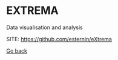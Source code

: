 # EXTREMA
 
 Data visualisation and analysis
 
 SITE: https://github.com/esternin/eXtrema

 [Go back](https://portable-linux-apps.github.io/apps.html)
